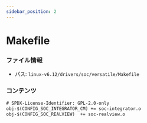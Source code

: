 ```yaml
---
sidebar_position: 2
---
```

# Makefile

### ファイル情報

- パス: `linux-v6.12/drivers/soc/versatile/Makefile`

### コンテンツ

```txt
# SPDX-License-Identifier: GPL-2.0-only
obj-$(CONFIG_SOC_INTEGRATOR_CM)	+= soc-integrator.o
obj-$(CONFIG_SOC_REALVIEW)	+= soc-realview.o

```
